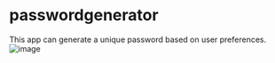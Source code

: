 # passwordgenerator
This app can generate a unique password based on user preferences.
![image](https://user-images.githubusercontent.com/114501993/195122723-dc570c60-1f84-42ec-9268-c0a3e75c46f0.png)
